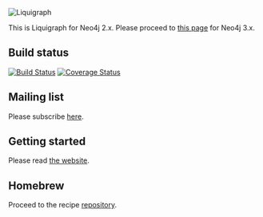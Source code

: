 ![Liquigraph](http://fbiville.github.io/liquigraph/images/liquigraph-logo.png)

This is Liquigraph for Neo4j 2.x.
Please proceed to [this page](https://github.com/fbiville/liquigraph/tree/master_3.x/) for Neo4j 3.x.

## Build status

[![Build Status](https://travis-ci.org/fbiville/liquigraph.png?branch=master)](https://travis-ci.org/fbiville/liquigraph)
[![Coverage Status](https://coveralls.io/repos/fbiville/liquigraph/badge.png)](https://coveralls.io/r/fbiville/liquigraph)

## Mailing list

Please subscribe [here](https://groups.google.com/forum/?hl=en-GB#!forum/liquigraph-dev).

## Getting started

Please read [the website](http://fbiville.github.io/liquigraph/).

## Homebrew

Proceed to the recipe [repository](https://www.github.com/fbiville/homebrew-liquigraph/).

